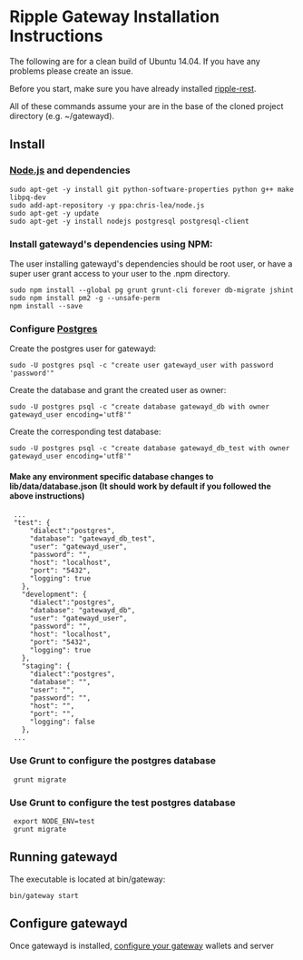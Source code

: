 # Ripple Gateway Installation Instructions

The following are for a clean build of Ubuntu 14.04. If you have any problems please create an issue.

Before you start, make sure you have already installed [ripple-rest](https://github.com/ripple/ripple-rest).

All of these commands assume your are in the base of the cloned project directory (e.g. ~/gatewayd).

## Install

### [Node.js](http://stackoverflow.com/questions/16302436/install-nodejs-on-ubuntu-12-10) and dependencies

    sudo apt-get -y install git python-software-properties python g++ make libpq-dev
    sudo add-apt-repository -y ppa:chris-lea/node.js
    sudo apt-get -y update
    sudo apt-get -y install nodejs postgresql postgresql-client

### Install gatewayd's dependencies using NPM:

The user installing gatewayd's dependencies should be root user, or have a super user grant access to your user to the .npm directory.

    sudo npm install --global pg grunt grunt-cli forever db-migrate jshint
    sudo npm install pm2 -g --unsafe-perm
    npm install --save

### Configure [Postgres](https://help.ubuntu.com/community/PostgreSQL)

Create the postgres user for gatewayd:

    sudo -U postgres psql -c "create user gatewayd_user with password 'password'"

Create the database and grant the created user as owner:

    sudo -U postgres psql -c "create database gatewayd_db with owner gatewayd_user encoding='utf8'"
    
Create the corresponding test database:
    
    sudo -U postgres psql -c "create database gatewayd_db_test with owner gatewayd_user encoding='utf8'"    

#### Make any environment specific database changes to lib/data/database.json (It should work by default if you followed the above instructions)
 
     ...
     "test": {
         "dialect":"postgres",
         "database": "gatewayd_db_test",
         "user": "gatewayd_user",
         "password": "",
         "host": "localhost",
         "port": "5432",
         "logging": true
       },
       "development": {
         "dialect":"postgres",
         "database": "gatewayd_db",
         "user": "gatewayd_user",
         "password": "",
         "host": "localhost",
         "port": "5432",
         "logging": true
       },
       "staging": {
         "dialect":"postgres",
         "database": "",
         "user": "",
         "password": "",
         "host": "",
         "port": "",
         "logging": false
       },
     ...
 
### Use Grunt to configure the postgres database

     grunt migrate
 
### Use Grunt to configure the test postgres database

     export NODE_ENV=test
     grunt migrate  

## Running gatewayd

The executable is located at bin/gateway:

    bin/gateway start

## Configure gatewayd

Once gatewayd is installed, [configure your gateway](https://ripple.com/build/gatewayd/#configuration) wallets and server
